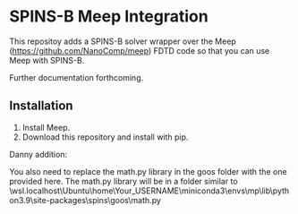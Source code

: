 # SPINS-B Meep Integration
This repositoy adds a SPINS-B solver wrapper over the Meep (https://github.com/NanoComp/meep) FDTD code so that you can use Meep with SPINS-B.

Further documentation forthcoming.

## Installation

1. Install Meep.
2. Download this repository and install with pip.



Danny addition:

You also need to replace the math.py library in the goos folder with the one provided here. The math.py library will be in a folder similar to \\wsl.localhost\Ubuntu\home\Your_USERNAME\miniconda3\envs\mp\lib\python3.9\site-packages\spins\goos\math.py
